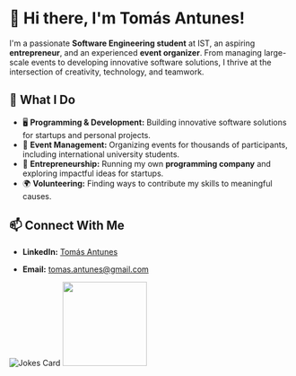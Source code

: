 # 👋 Hi there, I'm Tomás Antunes!

I'm a passionate **Software Engineering student** at IST, an aspiring **entrepreneur**, and an experienced **event organizer**. From managing large-scale events to developing innovative software solutions, I thrive at the intersection of creativity, technology, and teamwork.

## 🚀 What I Do

- 🖥️ **Programming & Development:** Building innovative software solutions for startups and personal projects.  
- 🎉 **Event Management:** Organizing events for thousands of participants, including international university students.  
- 🤝 **Entrepreneurship:** Running my own **programming company** and exploring impactful ideas for startups.  
- 🌍 **Volunteering:** Finding ways to contribute my skills to meaningful causes.  

## 📫 Connect With Me

- **LinkedIn:** [Tomás Antunes](https://linkedin.com/in/tomasantunes)  
- **Email:** tomas.antunes@gmail.com

  <!-- HTML -->
<img src="https://readme-jokes.vercel.app/api" alt="Jokes Card" />
<img src="https://media.giphy.com/media/3oz8xQmZ2KMD3qBKqA/giphy.gif" width="150">
